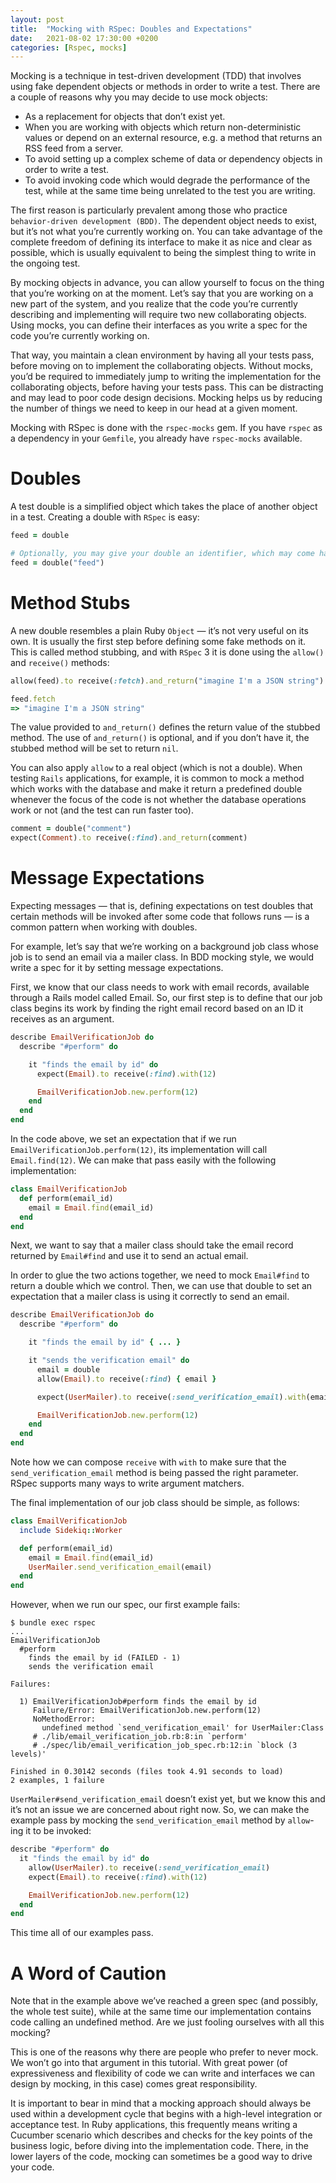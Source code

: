 ```yaml
---
layout: post
title:  "Mocking with RSpec: Doubles and Expectations"
date:   2021-08-02 17:30:00 +0200
categories: [Rspec, mocks]
---
```


Mocking is a technique in test-driven development (TDD) that involves using fake dependent objects or methods in order 
to write a test. There are a couple of reasons why you may decide to use mock objects:

  * As a replacement for objects that don’t exist yet.
  * When you are working with objects which return non-deterministic values or depend on an external resource, e.g. a
  method that returns an RSS feed from a server.
  * To avoid setting up a complex scheme of data or dependency objects in order to write a test.
  * To avoid invoking code which would degrade the performance of the test, while at the same time being unrelated to
  the test you are writing.

The first reason is particularly prevalent among those who practice `behavior-driven development (BDD)`. The dependent 
object needs to exist, but it’s not what you’re currently working on. You can take advantage of the complete freedom of 
defining its interface to make it as nice and clear as possible, which is usually equivalent to being the simplest 
thing to write in the ongoing test.

By mocking objects in advance, you can allow yourself to focus on the thing that you’re working on at the moment. Let’s 
say that you are working on a new part of the system, and you realize that the code you’re currently describing and 
implementing will require two new collaborating objects. Using mocks, you can define their interfaces as you write a 
spec for the code you’re currently working on.

That way, you maintain a clean environment by having all your tests pass, before moving on to implement the 
collaborating objects. Without mocks, you’d be required to immediately jump to writing the implementation for the 
collaborating objects, before having your tests pass. This can be distracting and may lead to poor code design 
decisions. Mocking helps us by reducing the number of things we need to keep in our head at a given moment.

Mocking with RSpec is done with the `rspec-mocks` gem. If you have `rspec` as a dependency in your `Gemfile`, you 
already have `rspec-mocks` available.

# Doubles

A test double is a simplified object which takes the place of another object in a test. Creating a double with `RSpec` 
is easy:

```ruby
feed = double

# Optionally, you may give your double an identifier, which may come handy when debugging and inspecting objects:
feed = double("feed")
```
# Method Stubs

A new double resembles a plain Ruby `Object` — it’s not very useful on its own. It is usually the first step before 
defining some fake methods on it. This is called method stubbing, and with `RSpec` 3 it is done using the `allow()` and 
`receive()` methods:

```ruby
allow(feed).to receive(:fetch).and_return("imagine I'm a JSON string")

feed.fetch
=> "imagine I'm a JSON string"
```

The value provided to `and_return()` defines the return value of the stubbed method. The use of `and_return()` is 
optional, and if you don’t have it, the stubbed method will be set to return `nil`.

You can also apply `allow` to a real object (which is not a double). When testing `Rails` applications, for example, it 
is common to mock a method which works with the database and make it return a predefined double whenever the focus of 
the code is not whether the database operations work or not (and the test can run faster too).

```ruby
comment = double("comment")
expect(Comment).to receive(:find).and_return(comment)
```

# Message Expectations

Expecting messages — that is, defining expectations on test doubles that certain methods will be invoked after some 
code that follows runs — is a common pattern when working with doubles.

For example, let’s say that we’re working on a background job class whose job is to send an email via a mailer class. 
In BDD mocking style, we would write a spec for it by setting message expectations.

First, we know that our class needs to work with email records, available through a Rails model called Email. So, our 
first step is to define that our job class begins its work by finding the right email record based on an ID it receives 
as an argument.

```ruby
describe EmailVerificationJob do
  describe "#perform" do

    it "finds the email by id" do
      expect(Email).to receive(:find).with(12)

      EmailVerificationJob.new.perform(12)
    end
  end
end
```

In the code above, we set an expectation that if we run `EmailVerificationJob.perform(12)`, its implementation will 
call `Email.find(12)`. We can make that pass easily with the following implementation:

```ruby
class EmailVerificationJob
  def perform(email_id)
    email = Email.find(email_id)
  end
end
```

Next, we want to say that a mailer class should take the email record returned by `Email#find` and use it to send an 
actual email.

In order to glue the two actions together, we need to mock `Email#find` to return a double which we control. Then, we 
can use that double to set an expectation that a mailer class is using it correctly to send an email.

```ruby
describe EmailVerificationJob do
  describe "#perform" do

    it "finds the email by id" { ... }

    it "sends the verification email" do
      email = double
      allow(Email).to receive(:find) { email }

      expect(UserMailer).to receive(:send_verification_email).with(email)

      EmailVerificationJob.new.perform(12)
    end
  end
end
```

Note how we can compose `receive` with `with` to make sure that the `send_verification_email` method is being passed the right parameter. RSpec supports many ways to write argument matchers.

The final implementation of our job class should be simple, as follows:

```ruby
class EmailVerificationJob
  include Sidekiq::Worker

  def perform(email_id)
    email = Email.find(email_id)
    UserMailer.send_verification_email(email)
  end
end
```

However, when we run our spec, our first example fails:

```
$ bundle exec rspec
...
EmailVerificationJob
  #perform
    finds the email by id (FAILED - 1)
    sends the verification email

Failures:

  1) EmailVerificationJob#perform finds the email by id
     Failure/Error: EmailVerificationJob.new.perform(12)
     NoMethodError:
       undefined method `send_verification_email' for UserMailer:Class
     # ./lib/email_verification_job.rb:8:in `perform'
     # ./spec/lib/email_verification_job_spec.rb:12:in `block (3 levels)'

Finished in 0.30142 seconds (files took 4.91 seconds to load)
2 examples, 1 failure
```

`UserMailer#send_verification_email` doesn’t exist yet, but we know this and it’s not an issue we are concerned about 
right now. So, we can make the example pass by mocking the `send_verification_email` method by `allow`-ing it to be invoked:

```ruby
describe "#perform" do
  it "finds the email by id" do
    allow(UserMailer).to receive(:send_verification_email)
    expect(Email).to receive(:find).with(12)

    EmailVerificationJob.new.perform(12)
  end
end
```

This time all of our examples pass.

# A Word of Caution

Note that in the example above we’ve reached a green spec (and possibly, the whole test suite), while at the same time 
our implementation contains code calling an undefined method. Are we just fooling ourselves with all this mocking?

This is one of the reasons why there are people who prefer to never mock. We won’t go into that argument in this 
tutorial. With great power (of expressiveness and flexibility of code we can write and interfaces we can design by 
mocking, in this case) comes great responsibility.

It is important to bear in mind that a mocking approach should always be used within a development cycle that begins 
with a high-level integration or acceptance test. In Ruby applications, this frequently means writing a Cucumber 
scenario which describes and checks for the key points of the business logic, before diving into the implementation 
code. There, in the lower layers of the code, mocking can sometimes be a good way to drive your code.





